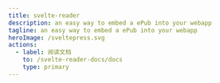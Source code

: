 ```yaml
---
title: svelte-reader
description: an easy way to embed a ePub into your webapp
tagline: an easy way to embed a ePub into your webapp
heroImage: /sveltepress.svg
actions:
  - label: 阅读文档
    to: /svelte-reader-docs/docs
    type: primary
---
```

